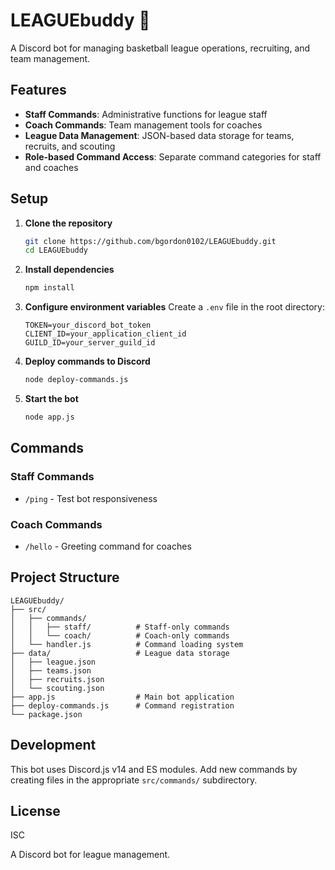 # LEAGUEbuddy 🏀

A Discord bot for managing basketball league operations, recruiting, and team management.

## Features

- **Staff Commands**: Administrative functions for league staff
- **Coach Commands**: Team management tools for coaches  
- **League Data Management**: JSON-based data storage for teams, recruits, and scouting
- **Role-based Command Access**: Separate command categories for staff and coaches

## Setup

1. **Clone the repository**
   ```bash
   git clone https://github.com/bgordon0102/LEAGUEbuddy.git
   cd LEAGUEbuddy
   ```

2. **Install dependencies**
   ```bash
   npm install
   ```

3. **Configure environment variables**
   Create a `.env` file in the root directory:
   ```env
   TOKEN=your_discord_bot_token
   CLIENT_ID=your_application_client_id
   GUILD_ID=your_server_guild_id
   ```

4. **Deploy commands to Discord**
   ```bash
   node deploy-commands.js
   ```

5. **Start the bot**
   ```bash
   node app.js
   ```

## Commands

### Staff Commands
- `/ping` - Test bot responsiveness

### Coach Commands  
- `/hello` - Greeting command for coaches

## Project Structure

```
LEAGUEbuddy/
├── src/
│   ├── commands/
│   │   ├── staff/          # Staff-only commands
│   │   └── coach/          # Coach-only commands
│   └── handler.js          # Command loading system
├── data/                   # League data storage
│   ├── league.json
│   ├── teams.json
│   ├── recruits.json
│   └── scouting.json
├── app.js                  # Main bot application
├── deploy-commands.js      # Command registration
└── package.json
```

## Development

This bot uses Discord.js v14 and ES modules. Add new commands by creating files in the appropriate `src/commands/` subdirectory.

## License

ISC

A Discord bot for league management.
